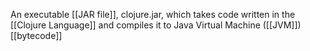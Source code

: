 An executable [[JAR file]], clojure.jar, which takes code written in the [[Clojure Language]] and compiles it to Java Virtual Machine ([[JVM]]) [[bytecode]]